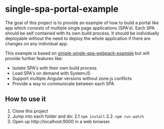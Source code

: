 # single-spa-portal-example
The goal of this project is to provide an example of how to build a portal like app which consists of multiple single page applications (SPA's). Each SPA should be self contained with its own build process. It should be individually deployable without the need to deploy the whole application if there are changes on any individual app.

This example is based on [simple-single-spa-webpack-example](https://github.com/joeldenning/simple-single-spa-webpack-example/blob/master/README.md) but will provide further features like:

- Isolate SPA's with their own build process
- Load SPA's on demand with SystemJS
- Support multiple Angular versions without zone.js conflicts
- Provide a way to communicate between each SPA


## How to use it
1. Clone this project
2. Jump into each folder and do:
2.1 `npm install`
2.2. `npm run watch`
4. Open up http://localhost:9000 in a web browser.
